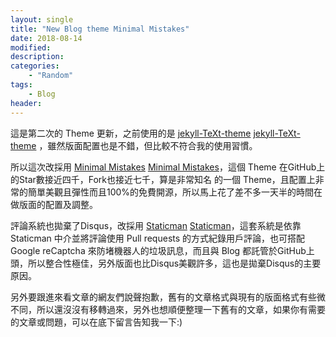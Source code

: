 ```yaml
---
layout: single
title: "New Blog theme Minimal Mistakes"
date: 2018-08-14
modified:
description:
categories:
    - "Random"
tags:
    - Blog
header:
---
```


這是第二次的 Theme 更新，之前使用的是 [jekyll-TeXt-theme] [jekyll-TeXt-theme] ，雖然版面配置也是不錯，但比較不符合我的使用習慣。

所以這次改採用 [Minimal Mistakes] [Minimal Mistakes]，這個 Theme 在GitHub上的Star數接近四千，Fork也接近七千，算是非常知名
的一個 Theme，且配置上非常的簡單美觀且彈性而且100%的免費開源，所以馬上花了差不多一天半的時間在做版面的配置及調整。

評論系統也拋棄了Disqus，改採用 [Staticman] [Staticman]，這套系統是依靠 Staticman 中介並將評論使用 Pull requests 的方式紀錄用戶評論，也可搭配Google reCaptcha 來防堵機器人的垃圾訊息，而且與 Blog 都託管於GitHub上頭，所以整合性極佳，另外版面也比Disqus美觀許多，這也是拋棄Disqus的主要原因。

另外要跟進來看文章的網友們說聲抱歉，舊有的文章格式與現有的版面格式有些微不同，所以還沒沒有移轉過來，另外也想順便整理一下舊有的文章，如果你有需要的文章或問題，可以在底下留言告知我一下:)

[jekyll-TeXt-theme]: https://github.com/kitian616/jekyll-TeXt-theme
[Minimal Mistakes]: https://github.com/mmistakes/minimal-mistakes
[Staticman]: https://staticman.net/
